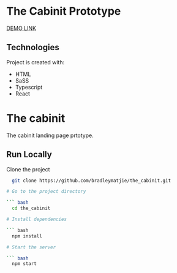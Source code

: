 # The Cabinit Prototype
[DEMO LINK](https://bradleymatjie.github.io/the_cabinit/)

## Technologies
Project is created with:

* HTML
* SaSS
* Typescript
* React


# The cabinit

The cabinit landing page prtotype.

## Run Locally

Clone the project

``` bash
  git clone https://github.com/bradleymatjie/the_cabinit.git

# Go to the project directory

``` bash
  cd the_cabinit

# Install dependencies

``` bash
  npm install

# Start the server

``` bash
  npm start